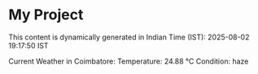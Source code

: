 # My Project

This content is dynamically generated in Indian Time (IST): 2025-08-02 19:17:50 IST


Current Weather in Coimbatore:
Temperature: 24.88 °C
Condition: haze
